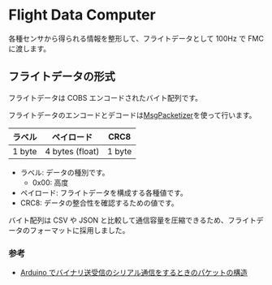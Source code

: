 # Flight Data Computer

各種センサから得られる情報を整形して、フライトデータとして 100Hz で FMC に渡します。

## フライトデータの形式

フライトデータは COBS エンコードされたバイト配列です。

フライトデータのエンコードとデコードは[MsgPacketizer](https://github.com/hideakitai/MsgPacketizer)を使って行います。

| ラベル | ペイロード      | CRC8   |
| ------ | --------------- | ------ |
| 1 byte | 4 bytes (float) | 1 byte |

- ラベル: データの種別です。
  - 0x00: 高度
- ペイロード: フライトデータを構成する各種値です。
- CRC8: データの整合性を確認するための値です。

バイト配列は CSV や JSON と比較して通信容量を圧縮できるため、フライトデータのフォーマットに採用しました。

### 参考

- [Arduino でバイナリ送受信のシリアル通信をするときのパケットの構造](https://qiita.com/hideakitai/items/347985528656be03b620)
